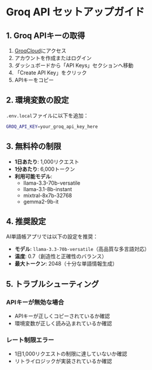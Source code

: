 # Groq API セットアップガイド

## 1. Groq APIキーの取得

1. [GroqCloud](https://console.groq.com/)にアクセス
2. アカウントを作成またはログイン
3. ダッシュボードから「API Keys」セクションへ移動
4. 「Create API Key」をクリック
5. APIキーをコピー

## 2. 環境変数の設定

`.env.local`ファイルに以下を追加：

```bash
GROQ_API_KEY=your_groq_api_key_here
```

## 3. 無料枠の制限

- **1日あたり**: 1,000リクエスト
- **1分あたり**: 6,000トークン
- **利用可能モデル**: 
  - llama-3.3-70b-versatile
  - llama-3.1-8b-instant
  - mixtral-8x7b-32768
  - gemma2-9b-it

## 4. 推奨設定

AI単語帳アプリでは以下の設定を推奨：
- **モデル**: `llama-3.3-70b-versatile`（高品質な多言語対応）
- **温度**: 0.7（創造性と正確性のバランス）
- **最大トークン**: 2048（十分な単語情報生成）

## 5. トラブルシューティング

### APIキーが無効な場合
- APIキーが正しくコピーされているか確認
- 環境変数が正しく読み込まれているか確認

### レート制限エラー
- 1日1,000リクエストの制限に達していないか確認
- リトライロジックが実装されているか確認